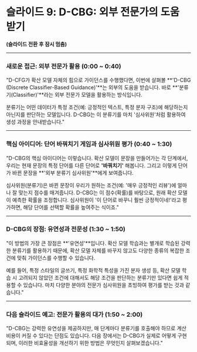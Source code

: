 # 슬라이드 9: D-CBG: 외부 전문가의 도움 받기

**(슬라이드 전환 후 잠시 멈춤)**

---

### **새로운 접근: 외부 전문가 활용 (0:00 ~ 0:40)**

"D-CFG가 확산 모델 자체의 힘으로 가이던스를 수행했다면, 이번에 살펴볼 **'D-CBG (Discrete Classifier-Based Guidance)'**는 외부의 도움을 받습니다. 바로 **'분류기(Classifier)'**라는 외부 전문가 모델을 활용하는 방식입니다.

분류기는 어떤 데이터가 특정 조건(예: 긍정적인 텍스트, 특정 분자 구조)에 해당하는지 아닌지를 판단하는 모델입니다. D-CBG는 이 분류기를 마치 '심사위원'처럼 활용하여 생성 과정을 안내받습니다."

---

### **핵심 아이디어: 단어 바꿔치기 게임과 심사위원 평가 (0:40 ~ 1:30)**

"D-CBG의 핵심 아이디어는 이렇습니다. 확산 모델이 문장을 만들어가는 각 단계에서, 우리는 현재 문장의 특정 단어를 다른 단어로 **'바꿔치기'** 해봅니다. 그리고 이렇게 단어가 바뀐 문장을 **'외부 분류기 심사위원'**에게 보여줍니다.

심사위원(분류기)은 바뀐 문장이 우리가 원하는 조건(예: '매우 긍정적인 리뷰')에 얼마나 잘 맞는지 점수를 매겨줍니다. D-CBG는 이 점수(확률)를 바탕으로, 원래 확산 모델이 예측한 확률을 조정합니다. 심사위원이 '이 단어로 바꾸니 훨씬 긍정적이네!'라고 평가하면, 해당 단어를 선택할 확률을 높여주는 식이죠."

---

### **D-CBG의 장점: 유연성과 전문성 (1:30 ~ 1:50)**

"이 방법의 가장 큰 장점은 **'유연성'**입니다. 확산 모델 학습과는 별개로 학습된 강력한 분류기를 활용하기 때문에, 확산 모델 자체를 바꾸지 않고도 다양한 종류의 복잡한 조건에 맞춰 가이던스를 수행할 수 있습니다.

예를 들어, 특정 스타일의 글쓰기, 특정 화학적 특성을 가진 분자 생성 등, 확산 모델 학습 시 고려되지 않았던 조건에 대해서도 해당 조건을 판단하는 분류기만 있다면 쉽게 적용할 수 있습니다. 마치 다양한 분야의 전문가 심사위원을 초빙하여 평가를 받는 것과 같습니다."

---

### **다음 슬라이드 예고: 전문가 활용의 대가 (1:50 ~ 2:00)**

"D-CBG는 강력한 유연성을 제공하지만, 매 단계마다 분류기를 호출해야 하므로 계산 비용이 커질 수 있다는 단점도 있습니다. 다음 장에서는 D-CBG가 실제로 어떻게 구현되며, 이러한 비효율성을 개선하기 위한 방법은 무엇인지 살펴보겠습니다."
